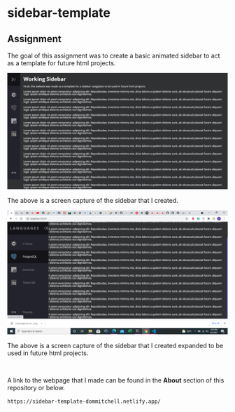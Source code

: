 # sidebar-template

## Assignment

The goal of this assignment was to create a basic animated sidebar to act as a template for future html projects.

![image of My webpage](././images/mypage.png)

The above is a screen capture of the sidebar that I created.

![image of My Sidebar](././images/sidebar.png)

The above is a screen capture of the sidebar that I created expanded to be used in future html projects.

<br/>

A link to the webpage that I made can be found in the **About** section of this repository or below.

```html
https://sidebar-template-dommitchell.netlify.app/
```
